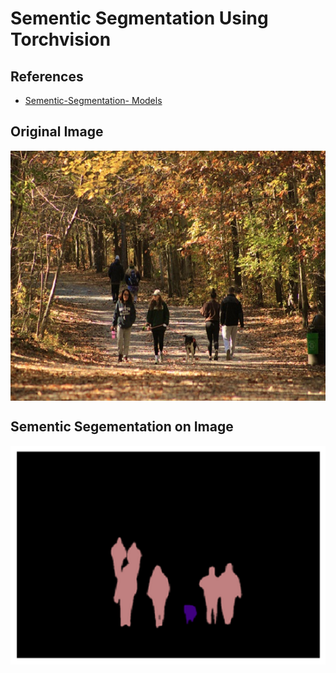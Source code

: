 # Sementic Segmentation  Using Torchvision
## References
- [Sementic-Segmentation- Models](https://github.com/pytorch/vision/tree/main/references/segmentation#deeplabv3_resnet50)
## Original Image
<img align="center" src = "https://github.com/engineerbekir/PyTorch/blob/master/Sementic-Segmentation-Using-Torchvision/original%20image.jpg" width = "700" height ="400"/>

## Sementic Segementation on Image
<img align="center" src = "https://github.com/engineerbekir/PyTorch/blob/master/Sementic-Segmentation-Using-Torchvision/sementicSegmentation%20on%20image.png" width = "600" height ="350"/>


